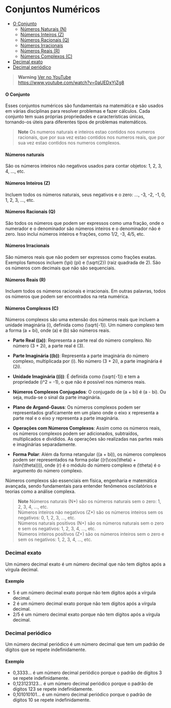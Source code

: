 # Conjuntos Numéricos

- [O Conjunto](#o-conjunto)
  - [Números Naturais (N)](#numeros-naturais-n)
  - [Números Inteiros (Z)](#numeros-inteiros-z)
  - [Números Racionais (Q)](#numeros-racionais-q)
  - [Números Irracionais](#numeros-irracionais)
  - [Números Reais (R)](#numeros-reais-r)
  - [Números Complexos (C)](#numeros-complexos-c)
- [Decimal exato](#decimal-exato)
- [Decimal periódico](#decimal-periodico)


> **Warning**
> [Ver no YouTube](https://www.youtube.com/watch?v=0aUEDxYjZg8) <br>
> https://www.youtube.com/watch?v=0aUEDxYjZg8

<a name="o-conjunto"></a>
#### O Conjunto

Esses conjuntos numéricos são fundamentais na matemática e são usados em várias disciplinas para resolver problemas e fazer cálculos. Cada conjunto tem suas próprias propriedades e características únicas, tornando-os úteis para diferentes tipos de problemas matemáticos.

> **Note**
> Os numeros naturais e inteiros estao contidos nos numeros racionais, que por sua vez estao contidos nos numeros reais, que por sua vez estao contidos nos numeros complexos.

<a name="numeros-naturais-n"></a>

#### Números naturais

São os números inteiros não negativos usados para contar objetos: 1, 2, 3, 4, ..., etc.

<a name="numeros-inteiros-z"></a>

#### Números Inteiros (Z)

Incluem todos os números naturais, seus negativos e o zero: ..., -3, -2, -1, 0, 1, 2, 3, ..., etc.

<a name="numeros-racionais-q"></a>

#### Números Racionais (Q)

São todos os números que podem ser expressos como uma fração, onde o numerador e o denominador são números inteiros e o denominador não é zero. Isso inclui números inteiros e frações, como 1/2, -3, 4/5, etc.

<a name="numeros-irracionais"></a>

#### Números Irracionais 

São números reais que não podem ser expressos como frações exatas. Exemplos famosos incluem \(\pi\) (pi) e \(\sqrt{2}\) (raiz quadrada de 2). São os números com decimais que não são sequenciais.

<a name="numeros-reais-r"></a>

#### Números Reais (R) 

Incluem todos os números racionais e irracionais. Em outras palavras, todos os números que podem ser encontrados na reta numérica.

<a name="numeros-complexos-c"></a>

#### Números Complexos (C) 

Números complexos são uma extensão dos números reais que incluem a unidade imaginária \(i\), definida como \(\sqrt{-1}\). Um número complexo tem a forma \(a + bi\), onde \(a\) e \(b\) são números reais.

- **Parte Real (\(a\))**: Representa a parte real do número complexo. No número \(3 + 2i\), a parte real é \(3\).

- **Parte Imaginária (\(b\))**: Representa a parte imaginária do número complexo, multiplicada por \(i\). No número \(3 + 2i\), a parte imaginária é \(2i\).

- **Unidade Imaginária (\(i\))**: É definida como \(\sqrt{-1}\) e tem a propriedade \(i^2 = -1\), o que não é possível nos números reais.

- **Números Complexos Conjugados**: O conjugado de \(a + bi\) é \(a - bi\). Ou seja, muda-se o sinal da parte imaginária.

- **Plano de Argand-Gauss**: Os números complexos podem ser representados graficamente em um plano onde o eixo x representa a parte real e o eixo y representa a parte imaginária.

- **Operações com Números Complexos**: Assim como os números reais, os números complexos podem ser adicionados, subtraídos, multiplicados e divididos. As operações são realizadas nas partes reais e imaginárias separadamente.

- **Forma Polar**: Além da forma retangular (\(a + bi\)), os números complexos podem ser representados na forma polar (\(r(\cos(\theta) + i\sin(\theta))\)), onde \(r\) é o módulo do número complexo e \(\theta\) é o argumento do número complexo.

Números complexos são essenciais em física, engenharia e matemática avançada, sendo fundamentais para entender fenômenos oscilatórios e teorias como a análise complexa.


> **Note**
> Números naturais (N*) são os números naturais sem o zero: 1, 2, 3, 4, ..., etc. <br>
> Números inteiros não negativos (Z*) são os números inteiros sem os negativos: 0, 1, 2, 3, ..., etc. <br>
> Números naturais positivos (N+) são os números naturais sem o zero e sem os negativos: 1, 2, 3, 4, ..., etc. <br>
> Números inteiros positivos (Z+) são os números inteiros sem o zero e sem os negativos: 1, 2, 3, 4, ..., etc.

<a name="decimal-exato"></a>
### Decimal exato 

Um número decimal exato é um número decimal que não tem dígitos após a vírgula decimal. 

#### Exemplo 

- 5 é um número decimal exato porque não tem dígitos após a vírgula decimal.
- 2 é um número decimal exato porque não tem dígitos após a vírgula decimal.
- 2/5 é um número decimal exato porque não tem dígitos após a vírgula decimal.

<a name="decimal-periodico"></a>
### Decimal periódico

Um número decimal periódico é um número decimal que tem um padrão de dígitos que se repete indefinidamente. 

#### Exemplo

- 0,3333... é um número decimal periódico porque o padrão de dígitos 3 se repete indefinidamente.
- 0,123123123... é um número decimal periódico porque o padrão de dígitos 123 se repete indefinidamente.
- 0,101010101... é um número decimal periódico porque o padrão de dígitos 10 se repete indefinidamente.

